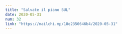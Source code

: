 ```yaml
---
title: "Salvate il piano BUL"
date: 2020-05-31
num: 32
link: "https://mailchi.mp/18e2350646b4/2020-05-31"
---
```

